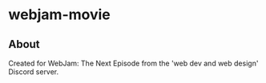 # webjam-movie

## About

Created for WebJam: The Next Episode from the 'web dev and web design' Discord server.
